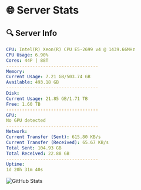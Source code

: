 # 🌐 Server Stats
## 🔍 Server Info
```yaml
CPU: Intel(R) Xeon(R) CPU E5-2699 v4 @ 1439.66MHz
CPU Usage: 6.90%
Cores: 44P | 88T
-----------------------------------
Memory:
Current Usage: 7.21 GB/503.74 GB
Available: 493.18 GB
-----------------------------------
Disk:
Current Usage: 21.85 GB/1.71 TB
Free: 1.60 TB
-----------------------------------
GPU:
No GPU detected
-----------------------------------
Network:
Current Transfer (Sent): 615.80 KB/s
Current Transfer (Received): 65.67 KB/s
Total Sent: 104.93 GB
Total Received: 22.88 GB
-----------------------------------
Uptime:
1d 20h 31m 40s
```
![GitHub Stats](https://img.shields.io/badge/Updated-2025-04-21_13:40:28-blue)